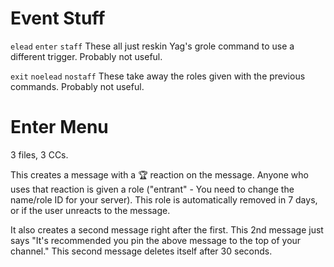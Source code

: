 # Event Stuff
`elead`
`enter`
`staff`
These all just reskin Yag's grole command to use a different trigger. Probably not useful.

`exit`
`noelead`
`nostaff`
These take away the roles given with the previous commands. Probably not useful.

# Enter Menu
3 files, 3 CCs.

This creates a message with a 🏆 reaction on the message. Anyone who uses that reaction is given a role ("entrant" - You need to change the name/role ID for your server). 
This role is automatically removed in 7 days, or if the user unreacts to the message. 

It also creates a second message right after the first. This 2nd message just says "It's recommended you pin the above message to the top of your channel."
This second message deletes itself after 30 seconds.
